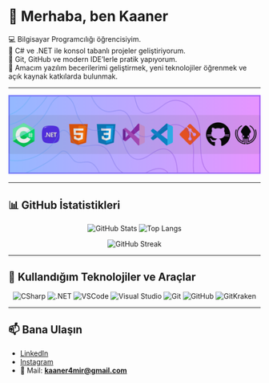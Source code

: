 # 👋 Merhaba, ben Kaaner

💻 Bilgisayar Programcılığı öğrencisiyim.  
🔹 C# ve .NET ile konsol tabanlı projeler geliştiriyorum.  
🔹 Git, GitHub ve modern IDE’lerle pratik yapıyorum.  
🔹 Amacım yazılım becerilerimi geliştirmek, yeni teknolojiler öğrenmek ve açık kaynak katkılarda bulunmak.  

---

<!-- Banner -->
<p align="center">
  <img src="GithubBanner.png" alt="Github Banner" />
</p>

---

## 📊 GitHub İstatistikleri
<p align="center">
  <img src="https://github-readme-stats.vercel.app/api?username=Kaaner4mir&show_icons=true&theme=dark&hide_border=true" alt="GitHub Stats" height="200"/>
  <img src="https://github-readme-stats.vercel.app/api/top-langs/?username=Kaaner4mir&layout=compact&theme=dark&hide_border=true" alt="Top Langs" height="200"/>
</p>

<p align="center">
  <img src="https://streak-stats.demolab.com?user=Kaaner4mir&theme=dark&hide_border=true" alt="GitHub Streak" height="200"/>
</p>

---

## 🔧 Kullandığım Teknolojiler ve Araçlar

<p align="center">
  <img src="Icons/CSharp.svg" alt="CSharp" width="60"/>
  <img src="Icons/Dotnet.svg" alt=".NET" width="60"/>
  <img src="Icons/VSCode.svg" alt="VSCode" width="60"/>
  <img src="Icons/VS2022.svg" alt="Visual Studio" width="60"/>
  <img src="Icons/Git.svg" alt="Git" width="60"/>
  <img src="Icons/GitHub.svg" alt="GitHub" width="60"/>
  <img src="Icons/GitKraken.svg" alt="GitKraken" width="60"/>
</p>

---

## 📫 Bana Ulaşın

- [LinkedIn](https://www.linkedin.com/in/emirhan-kaaner-78511b375/)  
- [Instagram](https://www.instagram.com/kaaner4mir/)  
- 📩 Mail: **kaaner4mir@gmail.com**  
